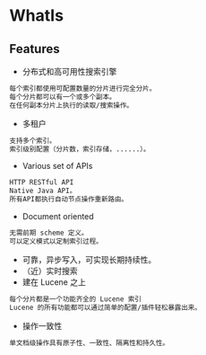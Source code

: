 # WhatIs

## Features
* 分布式和高可用性搜索引擎
```md
每个索引都使用可配置数量的分片进行完全分片。
每个分片都可以有一个或多个副本。
在任何副本分片上执行的读取/搜索操作。
```
* 多租户
```md
支持多个索引。
索引级别配置（分片数，索引存储，......）。
```
* Various set of APIs
```md
HTTP RESTful API
Native Java API。
所有API都执行自动节点操作重新路由。
```
* Document oriented
```md
无需前期 scheme 定义。
可以定义模式以定制索引过程。
```
* 可靠，异步写入，可实现长期持续性。
* （近）实时搜索
* 建在 Lucene 之上
```md
每个分片都是一个功能齐全的 Lucene 索引
Lucene 的所有功能都可以通过简单的配置/插件轻松暴露出来。
```
* 操作一致性
```md
单文档级操作具有原子性、一致性、隔离性和持久性。
```